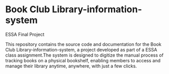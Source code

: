 # Book Club Library-information-system
ESSA Final Project 

This repository contains the source code and documentation for the Book Club Library-information-system, a project developed as part of a ESSA class assignment.The system is designed to digitize the manual process of tracking books on a physical bookshelf, enabling members to access and manage their library anytime, anywhere, with just a few clicks.
